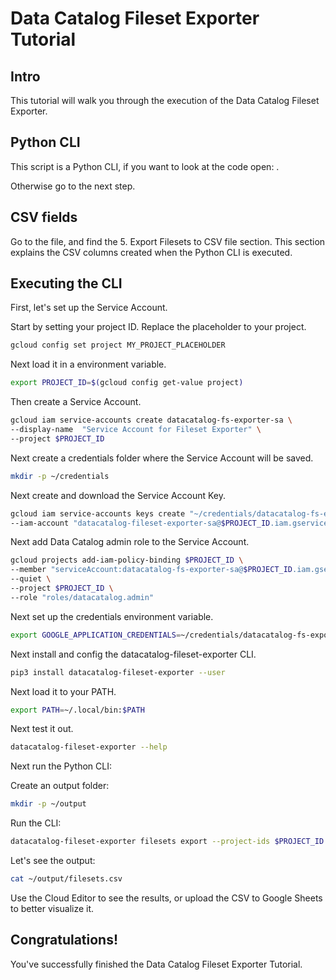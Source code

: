<!---
Note: This tutorial is meant for Google Cloud Shell, and can be opened by going to
http://gstatic.com/cloudssh/images/open-btn.svg)](https://console.cloud.google.com/cloudshell/open?git_repo=https://github.com/mesmacosta/datacatalog-fileset-exporter&tutorial=TUTORIAL.md--->
# Data Catalog Fileset Exporter Tutorial

<!-- TODO: analytics id? -->
<walkthrough-author name="mesmacosta@gmail.com" tutorialName="Data Catalog Fileset Exporter Tutorial" repositoryUrl="https://github.com/mesmacosta/datacatalog-fileset-exporter"></walkthrough-author>

## Intro

This tutorial will walk you through the execution of the Data Catalog Fileset Exporter.

## Python CLI

This script is a Python CLI, if you want to look at the code open:
<walkthrough-editor-open-file filePath="cloudshell_open/datacatalog-fileset-exporter/src/datacatalog_fileset_exporter/datacatalog_fileset_exporter_cli.py"
                              text="datacatalog_fileset_exporter_cli.py">
</walkthrough-editor-open-file>.

Otherwise go to the next step.

## CSV fields

Go to the
<walkthrough-editor-open-file filePath="cloudshell_open/datacatalog-fileset-exporter/README.md" text="README.md">
</walkthrough-editor-open-file> file, and find the 5. Export Filesets to CSV file section.
This section explains the CSV columns created when the Python CLI is executed.

## Executing the CLI

First, let's set up the Service Account.

Start by setting your project ID. Replace the placeholder to your project.
```bash
gcloud config set project MY_PROJECT_PLACEHOLDER
```

Next load it in a environment variable.
```bash
export PROJECT_ID=$(gcloud config get-value project)
```

Then create a Service Account.
```bash
gcloud iam service-accounts create datacatalog-fs-exporter-sa \
--display-name  "Service Account for Fileset Exporter" \
--project $PROJECT_ID
```

Next create a credentials folder where the Service Account will be saved.
```bash
mkdir -p ~/credentials
```

Next create and download the Service Account Key.
```bash
gcloud iam service-accounts keys create "~/credentials/datacatalog-fs-exporter-sa.json" \
--iam-account "datacatalog-fileset-exporter-sa@$PROJECT_ID.iam.gserviceaccount.com"
```

Next add Data Catalog admin role to the Service Account.
```bash
gcloud projects add-iam-policy-binding $PROJECT_ID \
--member "serviceAccount:datacatalog-fs-exporter-sa@$PROJECT_ID.iam.gserviceaccount.com" \
--quiet \
--project $PROJECT_ID \
--role "roles/datacatalog.admin"
```

Next set up the credentials environment variable.
```bash
export GOOGLE_APPLICATION_CREDENTIALS=~/credentials/datacatalog-fs-exporter-sa.json
```

Next install and config the datacatalog-fileset-exporter CLI.
```bash
pip3 install datacatalog-fileset-exporter --user
```
Next load it to your PATH.
```bash
export PATH=~/.local/bin:$PATH
```

Next test it out.
```bash
datacatalog-fileset-exporter --help
```

Next run the Python CLI:

Create an output folder:
```bash
mkdir -p ~/output
```

Run the CLI:
```bash
datacatalog-fileset-exporter filesets export --project-ids $PROJECT_ID --file-path ~/output/filesets.csv
```

Let's see the output:
```bash
cat ~/output/filesets.csv
```
Use the Cloud Editor to see the results, or upload the CSV to Google Sheets to better visualize it.

## Congratulations!

<walkthrough-conclusion-trophy></walkthrough-conclusion-trophy>

You've successfully finished the Data Catalog Fileset Exporter Tutorial.
